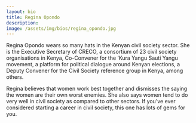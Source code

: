 ```yaml
---
layout: bio
title: Regina Opondo
description:
image: /assets/img/bios/regina_opondo.jpg
---
```

Regina Opondo wears so many hats in the Kenyan civil society sector. She is the Executive Secretary of CRECO, a consortium of 23 civil society organisations in Kenya, Co-Convener for the ‘Kura Yangu Sauti Yangu movement, a platform for political dialogue around Kenyan elections, a Deputy Convener for the Civil Society reference group in Kenya, among others.

Regina believes that women work best together and dismisses the saying the women are their own worst enemies. She also says women tend to do very well in civil society as compared to other sectors. If you’ve ever considered starting a career in civil society, this one has lots of gems for you.
